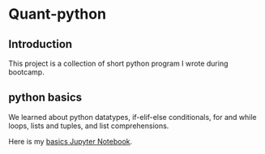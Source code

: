 # Quant-python

## Introduction
This project is a collection of short python program I wrote during bootcamp.

## python basics
We learned about python datatypes,
if-elif-else conditionals, for and while loops, lists and tuples, and list comprehensions.

Here is my [basics Jupyter Notebook](http://).
